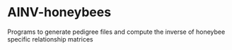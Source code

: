# AINV-honeybees
Programs to generate pedigree files and compute the inverse of honeybee specific relationship matrices
